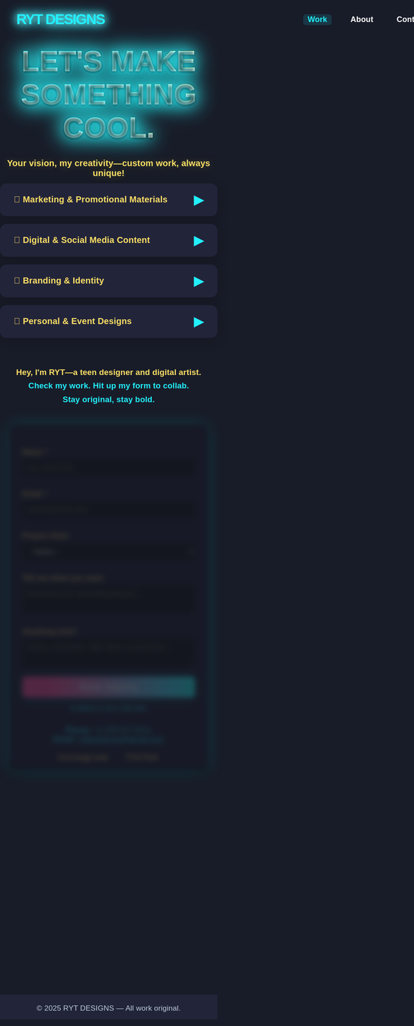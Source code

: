 
<html lang="en">
<head>
  <meta charset="UTF-8" />
  <meta name="viewport" content="width=device-width,initial-scale=1.0"/>
  <title>RYT DESIGNS | Portfolio</title>
  <link href="https://fonts.googleapis.com/css2?family=Montserrat:wght@900;700;400&display=swap" rel="stylesheet">
  <link href="https://calendar.google.com/calendar/scheduling-button-script.css" rel="stylesheet">
  <script src="https://calendar.google.com/calendar/scheduling-button-script.js" async></script>
  <style>
    :root {
      --main-bg: #181c28;
      --panel-bg: #22243a;
      --neon: #23f0ff;
      --accent: #ffe066;
      --white: #fff;
      --hot: #ff4d97;
      --input-bg: #191a1f;
      --form-glow: 0 0 34px #13fff5aa;
      --panel-radius: 15px;
      --shadow: 0 7px 24px #1114;
    }
    html,body {
      background: var(--main-bg);
      color: var(--white);
      font-family: 'Montserrat', Arial, sans-serif;
      min-height: 100vh;
      margin:0;
      padding:0;
    }
    body { letter-spacing: .01em; }
    .nav {
      max-width:1280px;width:100vw;padding:26px 38px 26px 38px;margin:auto;
      display:flex;align-items:center;justify-content:space-between;
      background:transparent;
    }
    .logo { 
      font-size: 2.1rem;
      font-weight: 900;
      color: var(--neon);
      letter-spacing: -2px;
      filter: drop-shadow(0 0 13px var(--neon));
      user-select:none;cursor:pointer;
      text-shadow: 0 0 18px #8ff;
    }
    .menu {
      display:flex;gap:34px;font-weight:700;font-size:1.13rem;user-select:none;
    }
    .menu a {
      color:var(--white);text-decoration:none;transition:.2s;padding:2px 10px;border-radius:6px;
    }
    .menu a.active,.menu a:hover { color:var(--neon); background:rgba(35,240,255,0.13);}
    @media(max-width:700px){ .nav {flex-direction:column;padding:13px 2vw;} .logo {font-size: 1.3rem;} .menu{gap:18px;}}
    .hero {
      text-align:center;margin-top:12px;margin-bottom:12px;
    }
    .hero-title {
      font-size: clamp(2.2rem,7vw,4.5rem);
      font-weight: 900;
      color: var(--neon);
      background: linear-gradient(90deg, #23f0ff 40%, #ffe066 95%);
      -webkit-background-clip: text;
      -webkit-text-fill-color: transparent;
      background-clip: text;
      text-shadow: 0 0 48px var(--neon), 0 2px 8px #000f, 0 1px 1px #d9dcd6;
      filter: brightness(1.5) drop-shadow(0 0 22px #23f0ff);
      letter-spacing:0;
      animation: neonPulse 2.5s infinite alternate;
      margin-bottom: .5em;
      user-select:none;
      text-transform:uppercase;
    }
    @keyframes neonPulse {
      0% { filter: brightness(1.3) drop-shadow(0 0 18px #23f0ff);}
      100% { filter: brightness(1.8) drop-shadow(0 0 31px #ffe066);}
    }
    .hero-sub {
      font-size:1.26rem;font-weight:600;color:var(--accent);text-shadow: 0 1px 19px #ffe06644;
    }

    /* Accordion Styles */
    .accordion {
      max-width: 670px; margin:55px auto 38px auto;
    }
    .accordion-section {
      background: var(--panel-bg);
      margin-bottom: 18px;
      border-radius: var(--panel-radius);
      box-shadow: var(--shadow);
      overflow: hidden;
      transition: box-shadow .24s;
    }
    .accordion-header {
      padding: 21px 32px;
      font-size: 1.25rem;
      font-weight: 800;
      letter-spacing: 0.01em;
      color: var(--accent);
      cursor: pointer;
      position: relative;
      display: flex;
      align-items: center;
      user-select: none;
      background: none;
      border: none;
      width: 100%;
      outline: none;
      transition: background 0.19s;
    }
    .accordion-header:hover,
    .accordion-section.open .accordion-header {
      background: #2a314e;
    }
    .accordion-header .arrow {
      margin-left:auto;
      transition:transform .22s;
      font-size: 1.45em;
      color: var(--neon);
    }
    .accordion-section.open .accordion-header .arrow {
      transform: rotate(90deg);
    }
    .accordion-panel {
      max-height: 0;
      overflow: hidden;
      background: var(--panel-bg);
      transition: max-height 0.44s cubic-bezier(.62,0,.23,1), padding .28s, opacity .36s;
      padding: 0 28px;
      opacity: .32;
    }
    .accordion-section.open .accordion-panel {
      max-height: 1800px;
      padding: 16px 28px 18px 28px;
      opacity:1;
      transition: max-height .71s cubic-bezier(.11,.77,.46,1.18), padding .36s, opacity .41s;
    }
    .item-list {
      margin:0 0 6px 0;padding:0;list-style:none;font-size:1.02rem;color:var(--white);
      line-height:1.77;
    }
    .item-list b {
      color: var(--neon);
    }
    .gallery-mini {
      display: flex; flex-wrap: wrap; gap:21px 21px; justify-content: flex-start;
      margin-top:12px; margin-bottom:7px;
      transition: gap .19s;
    }
    .gallery-img {
      background:#fff;
      border-radius:10px;
      box-shadow:0 3px 16px #2228;
      max-width:148px;
      min-width:110px;
      width: 100%;
      aspect-ratio: 1/1;
      object-fit:cover;
      border:3px solid var(--neon);
      transition: transform .19s, box-shadow .2s;
      cursor: pointer;
      margin-bottom:5px;
      display: block;
      position: relative;
    }
    .gallery-img:hover {
      transform: scale(1.12) rotate(-3deg);
      box-shadow:0 7px 36px #23f0ff99;
      z-index: 5;
    }
    .gallery-caption {
      color: var(--panel-bg);
      font-weight: 800;
      font-size: 1.02em;
      padding: 2px 10px 0 5px;
      text-align: left;
      margin-bottom: 16px;
      display: block;
    }
    /* Modal */
    .modal-bg {
      display: none;
      position: fixed; left:0;top:0;right:0;bottom:0;
      background: rgba(24,28,40,0.86);
      z-index: 1002;
      justify-content: center;
      align-items: center;
      animation: fadeInBg .23s;
    }
    @keyframes fadeInBg { 0%{ opacity:0;} 100%{ opacity:1;}}
    .modal-bg.active { display: flex; }
    .modal-view {
      background: var(--panel-bg);
      border-radius: 14px;
      padding: 30px 20px 22px 20px;
      max-width: 98vw;
      text-align: center;
      box-shadow: 0 7px 32px #000d;
      position: relative;
      min-width: 240px;
      animation: popUpModal .25s;
    }
    @keyframes popUpModal { 0%{ transform: scale(.8); opacity:0;} 100%{ transform:scale(1); opacity:1;}}
    .modal-view img {
      width: clamp(160px,40vw,450px);
      max-width: 80vw;
      max-height: 70vh;
      aspect-ratio: 1/1;
      border-radius: 11px;
      background: #fff;
      border:3px solid var(--neon);
      margin-bottom: 0.7em;
      object-fit: contain;
      box-shadow:0 6px 48px #23f0ff44;
    }
    .modal-caption {
      font-size: 1.13em;
      color: var(--accent);
      font-weight: 800;
    }
    .modal-close {
      position: absolute;
      right: 11px; top: 11px; font-size:1.85em; color:var(--neon);background:none;
      border:none;cursor:pointer;transition:color .21s;line-height:0;
    }
    .modal-close:hover { color: var(--hot);}
    @media (max-width: 610px) { .gallery-mini{ gap:9px 3vw; } .modal-view img{ width:90vw;}}
    .form-section {display: flex; flex-direction: column; align-items: center; margin-bottom:65px;}
    .form-panel {background: var(--panel-bg);border-radius: var(--panel-radius);box-shadow: var(--form-glow),0 6px 20px #000f;padding:36px 30px 19px 30px;max-width:400px; width:95vw; margin: 0 auto;animation: glowIn 1.3s;position:relative;}
    @keyframes glowIn {0% {filter: brightness(.6) blur(7px); opacity: .33;}100% {filter: none; opacity: 1;}}
    .project-inquiry-form label {font-size:1.03rem;font-weight:700;margin-top:1.09em;margin-bottom:7px;display:block;color:var(--accent);letter-spacing:0.04em;}
    .project-inquiry-form input, .project-inquiry-form textarea, .project-inquiry-form select {width:100%;margin-bottom:14px;border:none;border-radius:7px;background:var(--input-bg);color:#fff;font-size:1.08rem;padding:9px 11px;font-family:inherit;outline:none;transition:box-shadow .13s;}
    .project-inquiry-form input:focus,.project-inquiry-form textarea:focus{box-shadow:0 0 0 2px var(--neon) inset;}
    .project-inquiry-form textarea {min-height:66px;}
    .project-inquiry-form button {background: linear-gradient(90deg, var(--hot) 13%, var(--neon));color: #fff; border: none; border-radius:8px; padding:13px 0;font-size:1.17rem;width:100%;font-weight:800;margin-top:8px;transition:background .17s, filter .11s;box-shadow:0 3px 24px #23f0ff44;letter-spacing:.1em; cursor:pointer;filter: brightness(1.08);}
    .project-inquiry-form button:hover {background: linear-gradient(90deg, var(--neon) 20%, var(--hot));filter:brightness(1.15);}
    .form-success,.form-error {text-align:center;font-weight:800;font-size:1.05rem;padding:5px 0 7px 0;}
    .form-success{color:var(--neon);}
    .form-error{color:var(--hot);}
    .contact-or {text-align:center;margin:17px 0 9px 0;font-weight:700;color:var(--neon);}
    .form-panel .calendar-booking {display:flex;justify-content:center;margin-top:14px;margin-bottom:19px;}
    #gcal-button-container button, #gcal-button-container > div > button {font-size:1.10rem !important;padding:14px 31px !important;border-radius:10px !important;font-weight:900 !important;letter-spacing:0.09em !important;background:linear-gradient(90deg,#23f0ff 20%,#ffe066 99%)!important;color:#181c28!important;border:0!important;box-shadow:0 1px 9px #23f0ff44 !important;margin:auto !important;text-transform:uppercase;}
    .contact-info {color:var(--neon);margin:0.7em 0 0.3em 0;text-align:center;font-size: 1.09rem;}
    .social-row {display:flex; justify-content:center; gap:2.1em; margin-top:1.1em; font-weight:900; font-size:1.16rem; letter-spacing:.17em;}
    .social-row a { color: var(--accent); text-decoration:none;transition:color .19s; }
    .social-row a:hover { color:var(--hot);}
    footer {text-align:center; color:#bcccdc;padding:21px 0 15px 0;background:var(--panel-bg);font-size:1.08rem;margin-top:13vh;}
    footer a { color:var(--accent); font-weight:900; text-decoration:none;}
  </style>
</head>
<body>
  <nav class="nav">
    <div class="logo" onclick="window.scrollTo({top:0,behavior:'smooth'})">RYT DESIGNS</div>
    <div class="menu">
      <a href="#work" class="active">Work</a>
      <a href="#about">About</a>
      <a href="#contact">Contact</a>
    </div>
  </nav>
  <section class="hero">
    <div class="hero-title">Let's Make Something Cool.</div>
    <div class="hero-sub">Your vision, my creativity—custom work, always unique!</div>
  </section>
  <!-- Accordion portfolio here! -->
  <div class="accordion" id="work">
    <!-- MARKETING -->
    <div class="accordion-section">
      <button class="accordion-header">
        🧾 Marketing & Promotional Materials <span class="arrow">&#9654;</span>
      </button>
      <div class="accordion-panel">
        <ul class="item-list">
          <li><b>Flyer</b> – $15</li>
          <li><b>Business Cards</b> – $20</li>
          <li><b>Banner</b> – $35</li>
          <li><b>Menus</b> – $20</li>
          <li><b>Presentations</b> – $30</li>
          <li><b>Product Label</b> – $25</li>
          <li><b>Product Design</b> – $40</li>
        </ul>
        <div class="gallery-mini">
          <div>
            <img class="gallery-img" src="https://rytdesignsca.github.io/website%20prototype/Trip%20Itenirary%20.png" alt="Flyer" data-caption="Flyer: Trip Itinerary">
            <div class="gallery-caption">Flyer</div>
          </div>
          <div>
            <img class="gallery-img" src="https://rytdesignsca.github.io/website%20prototype/Menu%204%20website.png" alt="Menu" data-caption="Menu Design">
            <div class="gallery-caption">Menu</div>
          </div>
          <div>
            <img class="gallery-img" src="https://rytdesignsca.github.io/website%20prototype/Logo%204%20website.png" alt="Product Label" data-caption="Logo/Product Label">
            <div class="gallery-caption">Product/Label</div>
          </div>
        </div>
      </div>
    </div>
    <!-- DIGITAL & SOCIAL -->
    <div class="accordion-section">
      <button class="accordion-header">
        🎥 Digital & Social Media Content <span class="arrow">&#9654;</span>
      </button>
      <div class="accordion-panel">
        <ul class="item-list">
          <li><b>Videos for Events</b> – $25</li>
          <li><b>YouTube Thumbnails (Basic)</b> – $20</li>
          <li><b>YouTube Thumbnails (Add-ons)</b> – $35</li>
          <li><b>Basic Designs</b> – $10–$50</li>
        </ul>
        <div class="gallery-mini">
          <div>
            <img class="gallery-img" src="https://rytdesignsca.github.io/website%20prototype/T-Shirt%20design.png" alt="YT Basic Thumb" data-caption="YouTube Thumbnail (Basic)">
            <div class="gallery-caption">YouTube Thumbnail</div>
          </div>
          <div>
            <img class="gallery-img" src="https://rytdesignsca.github.io/website%20prototype/Ryt%20Designs%20Poster.png" alt="Poster/Basic" data-caption="Event Poster/Basic Design">
            <div class="gallery-caption">Poster/Basic Design</div>
          </div>
        </div>
      </div>
    </div>
    <!-- BRANDING & IDENTITY -->
    <div class="accordion-section">
      <button class="accordion-header">
        🎨 Branding & Identity <span class="arrow">&#9654;</span>
      </button>
      <div class="accordion-panel">
        <ul class="item-list">
          <li><b>Logos for Businesses</b> – $30</li>
          <li><b>Clothing Design</b> – $50</li>
          <li><b>Album Cover</b> – $50</li>
        </ul>
        <div class="gallery-mini">
          <div>
            <img class="gallery-img" src="https://rytdesignsca.github.io/website%20prototype/Logo%204%20website.png" alt="Logo" data-caption="Logo/Branding">
            <div class="gallery-caption">Logo</div>
          </div>
          <div>
            <img class="gallery-img" src="https://rytdesignsca.github.io/website%20prototype/T-Shirt%20design.png" alt="Clothing" data-caption="Clothing Design">
            <div class="gallery-caption">Clothing</div>
          </div>
          <div>
            <img class="gallery-img" src="https://rytdesignsca.github.io/website%20prototype/Album%20cover.png" alt="Album Cover" data-caption="Album Cover Art">
            <div class="gallery-caption">Album Cover</div>
          </div>
        </div>
      </div>
    </div>
    <!-- PERSONAL & EVENT -->
    <div class="accordion-section">
      <button class="accordion-header">
        🎉 Personal & Event Designs <span class="arrow">&#9654;</span>
      </button>
      <div class="accordion-panel">
        <ul class="item-list">
          <li><b>Invitations</b> – $24</li>
          <li><b>Celebration Cards</b> – $10</li>
        </ul>
        <div class="gallery-mini">
          <div>
            <img class="gallery-img" src="https://rytdesignsca.github.io/website%20prototype/Trip%20Itenirary%20.png" alt="Invitation" data-caption="Custom Invitation">
            <div class="gallery-caption">Invitation</div>
          </div>
          <div>
            <img class="gallery-img" src="https://rytdesignsca.github.io/website%20prototype/Ryt%20Skin.png" alt="Celebration Card" data-caption="Celebration Card">
            <div class="gallery-caption">Celebration Card</div>
          </div>
        </div>
      </div>
    </div>
  </div>
  <!-- Image Lightbox Modal -->
  <div class="modal-bg" id="imgModal">
    <div class="modal-view">
      <button class="modal-close" id="modalClose" aria-label="Close image">&times;</button>
      <div id="modalPic"></div>
      <div class="modal-caption" id="modalCap"></div>
    </div>
  </div>

  <section id="about" style="max-width:580px;margin:64px auto 42px auto;text-align:center;color:var(--accent);font-size:1.17rem;line-height:1.7;">
    <b>
      Hey, I'm RYT—a teen designer and digital artist. <br>
      <span style="color:var(--neon)">Check my work. Hit up my form to collab. <br> Stay original, stay bold.</span>
    </b>
  </section>

  <section class="form-section" id="contact">
    <div class="form-panel">
      <form id="projectInquiryForm" class="project-inquiry-form" autocomplete="off" method="POST" action="https://formspree.io/f/mjkrwwpk">
        <div class="form-success" id="formSuccess" style="display:none;"></div>
        <div class="form-error" id="formError" style="display:none;"></div>
        <label for="name">Name *</label>
        <input type="text" name="name" placeholder="e.g. Jane Doe" required>
        <label for="email">Email *</label>
        <input type="email" name="email" placeholder="name@email.com" required>
        <label for="style">Project Style</label>
        <select name="style" required>
          <option value="">- Select -</option>
          <option>Modern & Minimalist</option>
          <option>Bold & Vibrant</option>
          <option>Classic & Elegant</option>
          <option>Fun & Playful</option>
          <option>Not sure / Surprise me</option>
        </select>
        <label for="vision">Tell me what you want</label>
        <textarea name="vision" required placeholder="Describe your vision/idea/project..."></textarea>
        <label for="requirements">Anything else?</label>
        <textarea name="requirements" placeholder="Colors, examples, logo ideas, must-haves..."></textarea>
        <button type="submit">Send Inquiry</button>
      </form>
      <div class="contact-or">or Book a 1-on-1 call now:</div>
      <div class="calendar-booking"><div id="gcal-button-container" style="width:100%;"></div></div>
      <div class="contact-info">
        <b>Phone:</b> +1 226-977-9311 <br>
        <b>Email:</b> <a href="mailto:rytdesignsca@gmail.com" style="color:var(--neon);text-decoration:underline;">rytdesignsca@gmail.com</a>
      </div>
      <div class="social-row">
        <a href="https://www.instagram.com/rytdesigns_/" target="_blank">Instagram</a>
        <a href="https://www.tiktok.com/@ryt.designs7" target="_blank">TikTok</a>
      </div>
    </div>
  </section>
  <footer>
    © 2025 RYT DESIGNS — All work original.
  </footer>
  <script>
    // Menu link highlight on scroll (as before)
    function navActive(){
      let y = window.scrollY || window.pageYOffset;
      let links = document.querySelectorAll('.menu a');
      let work = document.getElementById('work').offsetTop - 120;
      let about = document.getElementById('about').offsetTop - 120;
      let contact = document.getElementById('contact').offsetTop - 150;
      links.forEach(a=>a.classList.remove('active'));
      if(y<about) links[0].classList.add('active');
      else if(y<contact) links[1].classList.add('active');
      else links[2].classList.add('active');
    }
    window.addEventListener('scroll', navActive); navActive();

    // Accordion logic
    document.querySelectorAll('.accordion-header').forEach(header => {
      header.addEventListener('click', function(){
        let sec = header.parentElement;
        if (sec.classList.contains('open')) {
          sec.classList.remove('open');
        } else {
          document.querySelectorAll('.accordion-section').forEach(s=>s.classList.remove('open'));
          sec.classList.add('open');
        }
      });
    });
    // Modal logic
    const modal = document.getElementById('imgModal');
    const modalPic = document.getElementById('modalPic');
    const modalCap = document.getElementById('modalCap');
    document.querySelectorAll('.gallery-img').forEach(img=>{
      img.addEventListener('click',function(e){
        modalPic.innerHTML = `<img src='${img.src}' alt='${img.alt}'>`;
        modalCap.textContent = img.getAttribute('data-caption') || img.alt;
        modal.classList.add('active');
      });
    });
    document.getElementById('modalClose').onclick = function(){
      modal.classList.remove('active');
    };
    // Close modal on Esc or bg click
    modal.onclick = function(e){
      if (e.target === modal) modal.classList.remove('active');
    }
    window.addEventListener('keydown', function(e){
      if(e.key === "Escape") modal.classList.remove('active');
    });

    // Form logic/calendar as before
    document.addEventListener("DOMContentLoaded",function(){
      const form=document.getElementById('projectInquiryForm');
      const formSuccess=document.getElementById('formSuccess');
      const formError=document.getElementById('formError');
      if(form){
        form.addEventListener('submit',function(e){
          setTimeout(()=>{
            formSuccess.style.display='block';
            formSuccess.textContent="Thank you! I'll be in touch.";
            formError.style.display="none";
            form.reset();
          }, 300);
        });
      }
      function gcalBtnLoad() {
        var btnTarget=document.getElementById('gcal-button-container');
        if(btnTarget&&window.calendar&&window.calendar.schedulingButton){
          calendar.schedulingButton.load({
            url:'https://calendar.google.com/calendar/appointments/schedules/AcZssZ3VpIaEgD8-5JS2dBR-7XaOx9beJuvfUs5Fq7CtY0VZ1hQdcewcz0RyCSxQClVQWASiLuzz36AK?gv=true',
            color:'#23f0ff',label:'Book Now',target:btnTarget
          });
        } else setTimeout(gcalBtnLoad,400);
      }
      gcalBtnLoad();
    });
  </script>
</body>
</html>
